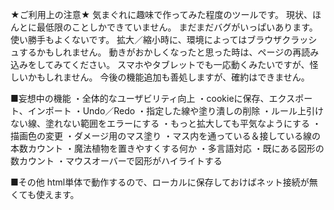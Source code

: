★ご利用上の注意★
気まぐれに趣味で作ってみた程度のツールです。
現状、ほんとに最低限のことしかできていません。
まだまだバグがいっぱいあります。
使い勝手もよくないです。
拡大／縮小時に、環境によってはブラウザクラッシュするかもしれません。
動きがおかしくなったと思った時は、ページの再読み込みをしてみてください。
スマホやタブレットでも一応動くみたいですが、怪しいかもしれません。
今後の機能追加も善処しますが、確約はできません。

■妄想中の機能
・全体的なユーザビリティ向上
・cookieに保存、エクスポート、インポート
・Undo／Redo
・指定した線や塗り潰しの削除
・ルール上引けない線、塗れない範囲をエラーにする
・もっと拡大しても平気なようにする
・描画色の変更
・ダメージ用のマス塗り
・マス内を通っている＆接している線の本数カウント
・魔法植物を置きやすくする何か
・多言語対応
・既にある図形の数カウント
・マウスオーバーで図形がハイライトする

■その他
html単体で動作するので、ローカルに保存しておけばネット接続が無くても使えます。
